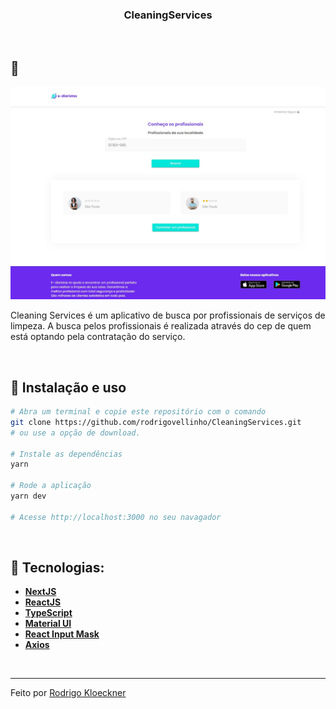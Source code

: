 <h3 align="center">
  CleaningServices
</h3>
<br>

## :rocket:

<p align="center">
  <img src="https://github.com/rodrigovellinho/CleaningServices/blob/main/public/img/cover1.jpg?raw=true" alt="CleaningServices">
</p>

Cleaning Services é um aplicativo de busca por profissionais de serviços de limpeza. A busca pelos profissionais é realizada através do cep de quem está optando pela contratação do serviço.

<br>

## :wrench: Instalação e uso

```bash
# Abra um terminal e copie este repositório com o comando
git clone https://github.com/rodrigovellinho/CleaningServices.git 
# ou use a opção de download.

# Instale as dependências
yarn

# Rode a aplicação
yarn dev

# Acesse http://localhost:3000 no seu navagador
```

<br>

## 🔨 Tecnologias:

- **[NextJS](https://nextjs.org/)**
- **[ReactJS](https://reactjs.org/)**
- **[TypeScript](https://www.typescriptlang.org/)**
- **[Material UI](https://mui.com/)**
- **[React Input Mask](https://www.npmjs.com/package/react-input-mask)**
- **[Axios](https://axios-http.com/docs/intro)**
<br>

---

Feito por [Rodrigo Kloeckner](https://github.com/rodrigovellinho)

